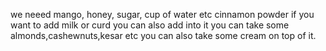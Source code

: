 we neeed mango, honey, sugar, cup of water etc
cinnamon powder
if you want to add milk or curd you can also add into it
you can take some almonds,cashewnuts,kesar etc
you can also take some cream on top of it.